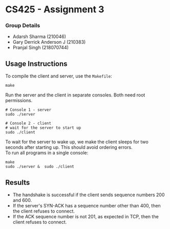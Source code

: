 # CS425 - Assignment 3
### Group Details 
- Adarsh Sharma (210046)
- Gary Derrick Anderson J (210383)
- Pranjal Singh (218070744)

## Usage Instructions
To compile the client and server, use the `Makefile`:
```
make
```
Run the server and the client in separate consoles. Both need root permissions.

```
# Console 1 - server
sudo ./server
```

```
# Console 2 - client
# wait for the server to start up
sudo ./client
```
To wait for the server to wake up, we make the client sleeps for two seconds after
starting up. This should avoid ordering errors.   
To run all programs in a single console:
```
make
sudo ./server &  sudo ./client
```

## Results
- The handshake is successful if the client sends sequence numbers 200 and 600.
- If the server's SYN-ACK has a sequence number other than 400, then the client
refuses to connect.
- If the ACK sequence number is not 201, as expected in TCP, then the client 
refuses to connect.
